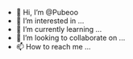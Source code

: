 - 👋 Hi, I’m @Pubeoo
- 👀 I’m interested in ...
- 🌱 I’m currently learning ...
- 💞️ I’m looking to collaborate on ...
- 📫 How to reach me ...

<!---
Pubeoo/Pubeoo is a ✨ special ✨ repository because its `README.md` (this file) appears on your GitHub profile.
You can click the Preview link to take a look at your changes.
--->
